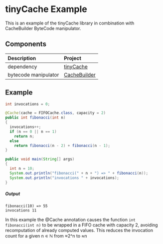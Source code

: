 # tinyCache Example

This is an example of the tinyCache library in combination with CacheBuilder ByteCode manipulator.

## Components

Description          | Project
:------------------- | :------
dependency           | [tinyCache](https://github.com/tinycodecrank/tinyCache)
bytecode manipulator | [CacheBuilder](https://github.com/tinycodecrank/CacheBuilder)

## Example

```java
int invocations = 0;

@Cache(cache = FIFOCache.class, capacity = 2)
public int fibonacci(int n)
{
  invocations++;
  if (n == 0 || n == 1)
    return n;
  else
    return fibonacci(n - 2) + fibonacci(n - 1);
}

public void main(String[] args)
{
  int n = 10;
  System.out.println("fibonacci(" + n + ") => " + fibonacci(n));
  System.out.println("invocations " + invocations);
}
```

##### Output
```shell
fibonacci(10) => 55
invocations 11
```

In this example the @Cache annotation causes the function ```int fibonacci(int n)``` to be wrapped in a FIFO cache with capacity 2, avoiding recomputation of already computed values.
This reduces the invocation count for a given n ∊ ℕ from ≈2^n to ≈n
